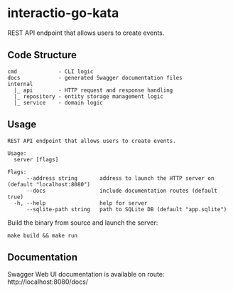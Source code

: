 # interactio-go-kata
REST API endpoint that allows users to create events.

## Code Structure
```
cmd             - CLI logic
docs            - generated Swagger documentation files
internal
  |_ api        - HTTP request and response handling
  |_ repository - entity storage management logic
  |_ service    - domain logic
```

## Usage
```
REST API endpoint that allows users to create events.

Usage:
  server [flags]

Flags:
      --address string       address to launch the HTTP server on (default "localhost:8080")
      --docs                 include documentation routes (default true)
  -h, --help                 help for server
      --sqlite-path string   path to SQLite DB (default "app.sqlite")
```

Build the binary from source and launch the server:
```
make build && make run
```

## Documentation
Swagger Web UI documentation is available on route: http://localhost:8080/docs/
